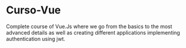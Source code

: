# Curso-Vue
Complete course of Vue.Js where we go from the basics to the most advanced details as well as creating different applications implementing authentication using jwt.
